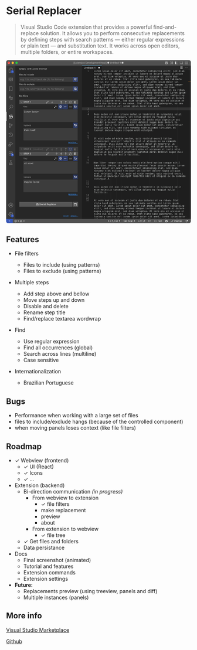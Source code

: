 # Serial Replacer

> Visual Studio Code extension that provides a powerful find-and-replace solution. It allows you to perform consecutive replacements by defining steps with search patterns — either regular expressions or plain text — and substitution text. It works across open editors, multiple folders, or entire workspaces.

![screenshot](./docs/screenshot.png)

## Features

- File filters
  - Files to include (using patterns)
  - Files to exclude (using patterns)

- Multiple steps
  - Add step above and bellow
  - Move steps up and down
  - Disable and delete
  - Rename step title
  - Find/replace textarea wordwrap

- Find
  - Use regular expression
  - Find all occurrences (global)
  - Search across lines (multiline)
  - Case sensitive

- Internationalization
  - Brazilian Portuguese

## Bugs

- Performance when working with a large set of files
- files to include/exclude hangs (because of the controlled component)
- when moving panels loses context (like file filters)

## Roadmap

- ✓ Webview (frontend)
  - ✓ UI (React)
  - ✓ Icons
  - ✓ …
- Extension (backend)
  - Bi-direction communication _(in progress)_
    - From webview to extension
      - ✓ file filters
      - make replacement
      - preview
      - about
    - From extension to webview
      - ✓ file tree
  - ✓ Get files and folders
  - Data persistance
- Docs
  - Final screenshot (animated)
  - Tutorial and features
  - Extension commands
  - Extension settings
- __Future:__
  - Replacements preview (using treeview, panels and diff)
  - Multiple instances (panels)

## More info

[Visual Studio Marketplace]()

[Github](https://github.com/lexblagus/vscode-serial-replacer)
